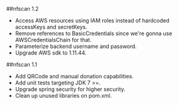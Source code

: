 ##nfscan 1.2
* Access AWS resources using IAM roles instead of hardcoded accessKeys and secretKeys.
* Remove references to BasicCredentials since we're gonna use AWSCredentialsChain for that.
* Parameterize backend username and password.
* Upgrade AWS sdk to 1.11.44.

##nfscan 1.1
* Add QRCode and manual donation capabilities.
* Add unit tests targeting JDK 7 >=.
* Upgrade spring security for higher security.
* Clean up unused libraries on pom.xml.
